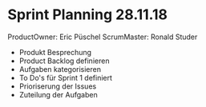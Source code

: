 # Sprint Planning 28.11.18  
ProductOwner: Eric Püschel
ScrumMaster: Ronald Studer

* Produkt Besprechung
* Product Backlog definieren
* Aufgaben kategorisieren
* To Do's für Sprint 1 definiert
* Prioriserung der Issues
* Zuteilung der Aufgaben

